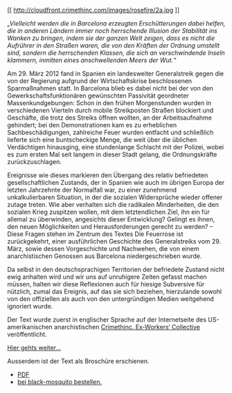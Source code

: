 [[ http://cloudfront.crimethinc.com/images/rosefire/2a.jpg ]]

_„Vielleicht werden die in Barcelona erzeugten Erschütterungen dabei helfen, die in anderen Ländern immer noch herrschende Illusion der Stabilität ins Wanken zu bringen, indem sie der ganzen Welt zeigen, dass es nicht die Aufrührer in den Straßen waren, die von den Kräften der Ordnung umstellt sind, sondern die herrschenden Klassen, die sich an verschwindende Inseln klammern, inmitten eines anschwellenden Meers der Wut.“_

Am 29. März 2012 fand in Spanien ein landesweiter Generalstreik gegen die von der Regierung aufgrund der Wirtschaftskrise beschlossenen Sparmaßnahmen statt. In Barcelona blieb es dabei nicht bei der von den Gewerkschaftsfunktionären gewünschten Passivität geordneter Massenkundgebungen: Schon in den frühen Morgenstunden wurden in verschiedenen Vierteln durch mobile Streikposten Straßen blockiert und Geschäfte, die trotz des Streiks öffnen wollten, an der Arbeitsaufnahme gehindert; bei den Demonstrationen kam es zu erheblichen Sachbeschädigungen, zahlreiche Feuer wurden entfacht und schließlich lieferte sich eine buntscheckige Menge, die weit über die üblichen Verdächtigen hinausging, eine stundenlange Schlacht mit der Polizei, wobei es zum ersten Mal seit langem in dieser Stadt gelang, die Ordnungskräfte zurückzuschlagen.

Ereignisse wie dieses markieren den Übergang des relativ befriedeten gesellschaftlichen Zustands, der in Spanien wie auch im übrigen Europa der letzten Jahrzehnte der Normalfall war, zu einer zunehmend unkalkulierbaren Situation, in der die sozialen Widersprüche wieder offener zutage treten. Wie aber verhalten sich die radikalen Minderheiten, die den sozialen Krieg zuspitzen wollen, mit dem letztendlichen Ziel, ihn ein für allemal zu überwinden, angesichts dieser Entwicklung? Gelingt es ihnen, den neuen Möglichkeiten und Herausforderungen gerecht zu werden? – Diese Fragen stehen im Zentrum des Textes Die Feuerrose ist zurückgekehrt, einer ausführlichen Geschichte des Generalstreiks vom 29. März, sowie dessen Vorgeschichte und Nachwehen, die von einem anarchistischen Genossen aus Barcelona niedergeschrieben wurde.

Da selbst in den deutschsprachigen Territorien der befriedete Zustand nicht ewig anhalten wird und wir uns auf unruhigere Zeiten gefasst machen müssen, halten wir diese Reflexionen auch für hiesige Subversive für nützlich, zumal das Ereignis, auf das sie sich beziehen, hierzulande sowohl von den offiziellen als auch von den untergründigen Medien weitgehend ignoriert wurde.

Der Text wurde zuerst in englischer Sprache auf der Internetseite des US-amerikanischen anarchistischen [Crimethinc. Ex-Workers‘ Collective](/2012/04/19/the-rose-of-fire-has-returned-the-struggle-for-the-streets-of-barcelona) veröffentlicht.

[Hier gehts weiter…](http://magazinredaktion.tk/barcelona.php)

Ausserdem ist der Text als Broschüre erschienen.

- [PDF](http://magazinredaktion.tk/docs/broschuererose.pdf)
- [bei black-mosquito bestellen.](http://www.black-mosquito.org/index.php/die-feuerrose-ist-zuruckgekehrt-der-kampf-um-die-strassen-von-barcelona.html)
